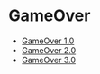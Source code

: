 # GameOver
- [GameOver 1.0](GameOver1.0.md)
- [GameOver 2.0](GameOver2.0.md)
- [GameOver 3.0](GameOver3.0.md)